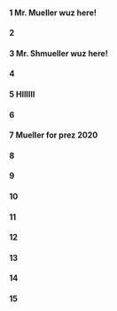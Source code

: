 #### 1 Mr. Mueller wuz here!
#### 2
#### 3 Mr. Shmueller wuz here!
#### 4
#### 5 HIIIIII
#### 6
#### 7 Mueller for prez 2020
#### 8
#### 9
#### 10
#### 11
#### 12
#### 13
#### 14
#### 15